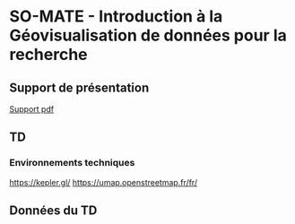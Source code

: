# SO-MATE - Introduction à la Géovisualisation de données pour la recherche

## Support de présentation


[Support pdf](https://duckduckgo.com](https://github.com/bmericskay/SO-MATE/blob/main/Visualisation%20de%20donn%C3%A9es%20spatiales%20sur%20le%20Web.pdf)https://github.com/bmericskay/SO-MATE/blob/main/Visualisation%20de%20donn%C3%A9es%20spatiales%20sur%20le%20Web.pdf)



## TD 

### Environnements techniques

https://kepler.gl/
https://umap.openstreetmap.fr/fr/

## Données du TD 




